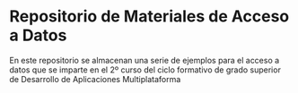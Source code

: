 # Repositorio de Materiales de Acceso a Datos

En este repositorio se almacenan una serie de ejemplos para el acceso a datos que se imparte en el 2º curso del ciclo formativo de grado superior de Desarrollo de Aplicaciones Multiplataforma
